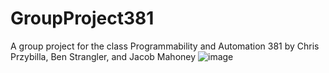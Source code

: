 # GroupProject381
A group project for the class Programmability and Automation 381 by Chris Przybilla, Ben Strangler, and Jacob Mahoney
![image](https://user-images.githubusercontent.com/94020133/145082329-770cd86a-8c1f-48a3-acc4-80204c91cdec.png)
